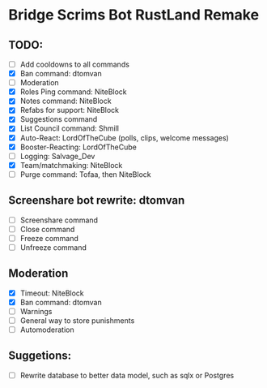 # Bridge Scrims Bot RustLand Remake


## TODO:
  - [ ] Add cooldowns to all commands
  - [x] Ban command: dtomvan
  - [ ] Moderation
  - [x] Roles Ping command: NiteBlock
  - [x] Notes command: NiteBlock
  - [x] Refabs for support: NiteBlock
  - [x] Suggestions command
  - [x] List Council command: Shmill
  - [x] Auto-React: LordOfTheCube (polls, clips, welcome messages)
  - [x] Booster-Reacting: LordOfTheCube
  - [ ] Logging: Salvage_Dev
  - [x] Team/matchmaking: NiteBlock
  - [ ] Purge command: Tofaa, then NiteBlock

## Screenshare bot rewrite: dtomvan
  - [ ] Screenshare command
  - [ ] Close command
  - [ ] Freeze command
  - [ ] Unfreeze command

## Moderation
  - [x] Timeout: NiteBlock
  - [x] Ban command: dtomvan
  - [ ] Warnings
  - [ ] General way to store punishments
  - [ ] Automoderation

## Suggetions:
  - [ ] Rewrite database to better data model, such as sqlx or Postgres
